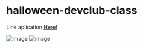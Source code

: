 # halloween-devclub-class

Link aplication <a href="https://halloween-devclub-class.netlify.app/">Here!</a>

![image](https://user-images.githubusercontent.com/82785683/196576732-0526ffed-0a2a-4ae5-9be9-a167abbec0e4.png)
![image](https://user-images.githubusercontent.com/82785683/196576768-443b90ce-deb8-4ca9-8cfc-ab00998b98d8.png)
